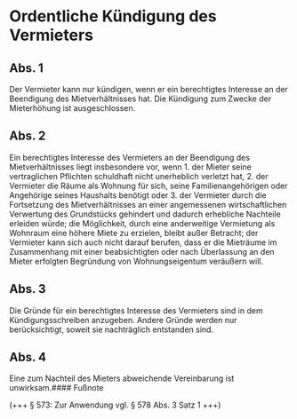 # Ordentliche Kündigung des Vermieters



## Abs. 1

 Der Vermieter kann nur kündigen, wenn er ein berechtigtes Interesse an der Beendigung des Mietverhältnisses hat. Die Kündigung zum Zwecke der Mieterhöhung ist ausgeschlossen.

## Abs. 2

 Ein berechtigtes Interesse des Vermieters an der Beendigung des Mietverhältnisses liegt insbesondere vor, wenn  1.
 der Mieter seine vertraglichen Pflichten schuldhaft nicht unerheblich verletzt hat,
 2.
 der Vermieter die Räume als Wohnung für sich, seine Familienangehörigen oder Angehörige seines Haushalts benötigt oder
 3.
 der Vermieter durch die Fortsetzung des Mietverhältnisses an einer angemessenen wirtschaftlichen Verwertung des Grundstücks gehindert und dadurch erhebliche Nachteile erleiden würde; die Möglichkeit, durch eine anderweitige Vermietung als Wohnraum eine höhere Miete zu erzielen, bleibt außer Betracht; der Vermieter kann sich auch nicht darauf berufen, dass er die Mieträume im Zusammenhang mit einer beabsichtigten oder nach Überlassung an den Mieter erfolgten Begründung von Wohnungseigentum veräußern will.


## Abs. 3

 Die Gründe für ein berechtigtes Interesse des Vermieters sind in dem Kündigungsschreiben anzugeben. Andere Gründe werden nur berücksichtigt, soweit sie nachträglich entstanden sind.

## Abs. 4

 Eine zum Nachteil des Mieters abweichende Vereinbarung ist unwirksam.#### Fußnote

(+++ § 573: Zur Anwendung vgl. § 578 Abs. 3 Satz 1 +++) 

